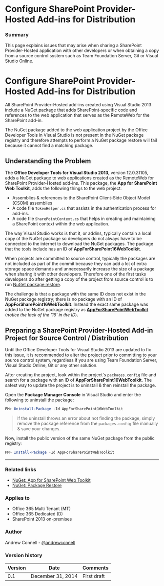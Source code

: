 # Configure SharePoint Provider-Hosted Add-ins for Distribution

### Summary ###

This page explains issues that may arise when sharing a SharePoint Provider-Hosted application with other developers or when obtaining a copy from a source control system such as Team Foundation Server, Git or Visual Studio Online.


# Configure SharePoint Provider-Hosted Add-ins for Distribution

All SharePoint Provider-Hosted add-ins created using Visual Studio 2013 include a NuGet package that adds SharePoint-specific code and references to the web application that serves as the RemoteWeb for the SharePoint add-in. 

The NuGet package added to the web application project by the Office Developer Tools in Visual Studio is not present in the NuGet package registry and therefore attempts to perform a NuGet package restore will fail because it cannot find a matching package.

## Understanding the Problem ##

The **Office Developer Tools for Visual Studio 2013**, version 12.0.31105, adds a NuGet package to web applications created as the RemoteWeb for SharePoint Provider-Hosted add-ins. This package, the **App for SharePoint Web Toolkit**, adds the following things to the web project:

- Assemblies & references to the SharePoint Client-Side Object Model (CSOM) assemblies
- A code file `TokenHelper.cs` that assists in the authentication process for add-ins.
- A code file `SharePointContext.cs` that helps in creating and maintaining a SharePoint context within the web application.

The way Visual Studio works is that it, or addins, typically contain a local copy of the NuGet package so developers do not always have to be connected to the internet to download the NuGet packages. The package that the tools include has an ID of **AppForSharePoint16WebToolkit**.

When projects are committed to source control, typically the packages are not included as part of the commit because they can add a lot of extra storage space demands and unnecessarily increase the size of a package when sharing it with other developers. Therefore one of the first tasks developers do after getting a copy of the project from source control is to run [NuGet package restore](http://docs.nuget.org/docs/reference/package-restore).

The challenge is that a package with the same ID does not exist in the NuGet package registry; there is no package with an ID of **AppForSharePoint16WebToolkit**. Instead the exact same package was added to the NuGet package registry as **[AppForSharePointWebToolkit](www.nuget.org/packages/AppForSharePointWebToolkit)** (*notice the lack of the '16' in the ID*).

## Preparing a SharePoint Provider-Hosted Add-in Project for Source Control / Distribution ##

Until the Office Developer Tools for Visual Studio 2013 are updated to fix this issue, it is recommended to alter the project prior to committing to your source control system, regardless if you are using Team Foundation Server, Visual Studio Online, Git or any other solution.

After creating the project, look within the project's `packages.config` file and search for a package with an ID of **AppForSharePoint16WebToolkit**. The safest way to update the project is to uninstall & then reinstall the package.

Open the **Package Manager Console** in Visual Studio and enter the following to uninstall the package:

  ````powershell
  PM> Uninstall-Package -Id AppForSharePoint16WebToolkit
  ````

  > If the uninstall throws an error about not finding the package, simply remove the package reference from the `packages.config` file manually & save your changes.

Now, install the public version of the same NuGet package from the public registry:

  ````powershell
  PM> Install-Package -Id AppForSharePointWebToolkit
  ````

----------

### Related links ###
- [NuGet: App for SharePoint Web Toolkit](http://www.nuget.org/packages/AppForSharePointWebToolkit)
- [NuGet: Package Restore](http://docs.nuget.org/docs/reference/package-restore)


### Applies to ###
-  Office 365 Multi Tenant (MT)
-  Office 365 Dedicated (D)
-  SharePoint 2013 on-premises

### Author
Andrew Connell - [@andrewconnell](https://twitter.com/andrewconnell)

### Version history ###
Version  | Date | Comments
---------| -----| --------
0.1  | December 31, 2014 | First draft


